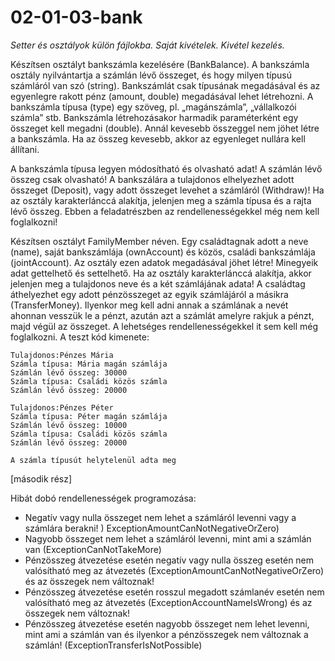 # 02-01-03-bank
*Setter és osztályok külön fájlokba. Saját kivételek. Kivétel kezelés.*

Készítsen osztályt bankszámla kezelésére (BankBalance). A bankszámla osztály nyilvántartja a számlán lévő összeget, és hogy milyen típusú számláról van szó (string). Bankszámlát csak típusának megadásával és az egyenlegre rakott pénz (amount, double) megadásával lehet létrehozni. A bankszámla típusa (type) egy szöveg, pl. „magánszámla”, „vállalkozói számla” stb. Bankszámla létrehozásakor harmadik paraméterként egy összeget kell megadni (double). Annál kevesebb összeggel nem jöhet létre a bankszámla. Ha az összeg kevesebb, akkor az egyenleget nullára kell állítani.

A bankszámla típusa legyen módosítható és olvasható adat! A számlán lévő összeg csak olvasható! A bankszálára a tulajdonos elhelyezhet adott összeget (Deposit), vagy adott összeget levehet a számláról (Withdraw)! Ha az osztály karakterlánccá alakítja, jelenjen meg a számla típusa és a rajta lévő összeg. Ebben a feladatrészben az rendellenességekkel még nem kell foglalkozni!

Készítsen osztályt FamilyMember néven. Egy családtagnak adott a neve (name), saját bankszámlája (ownAccount) és közös, családi bankszámlája (jointAccount). Az osztály ezen adatok megadásával jöhet létre! Minegyeik adat gettelhető és settelhető. Ha az osztály karakterlánccá alakítja, akkor jelenjen meg a tulajdonos neve és a két számlájának adata! A családtag áthelyezhet egy adott pénzösszeget az egyik számlájáról a másikra (TransferMoney). Ilyenkor meg kell adni annak a számlának a nevét ahonnan vesszük le a pénzt, azután azt a számlát amelyre rakjuk a pénzt, majd végül az összeget. A lehetséges rendellenességekkel it sem kell még foglalkozni.
A teszt kód kimenete:
```
Tulajdonos:Pénzes Mária
Számla típusa: Mária magán számlája
Számlán lévő összeg: 30000
Számla típusa: Családi közös számla
Számlán lévő összeg: 20000

Tulajdonos:Pénzes Péter
Számla típusa: Péter magán számlája
Számlán lévő összeg: 10000
Számla típusa: Családi közös számla
Számlán lévő összeg: 20000

A számla típusút helytelenül adta meg
```
[második rész]


Hibát dobó rendellenességek programozása:
 -	Negatív vagy nulla összeget nem lehet a számláról levenni vagy a számlára berakni! ) ExceptionAmountCanNotNegativeOrZero)
 -	Nagyobb összeget nem lehet a számláról levenni, mint ami a számlán van (ExceptionCanNotTakeMore)
 -	Pénzösszeg átvezetése esetén negatív vagy nulla összeg esetén nem valósítható meg az átvezetés (ExceptionAmountCanNotNegativeOrZero) és az összegek nem változnak!
 -	Pénzösszeg átvezetése esetén rosszul megadott számlanév esetén nem valósítható meg az átvezetés (ExceptionAccountNameIsWrong) és az összegek nem változnak!
 -	Pénzösszeg átvezetése esetén nagyobb összeget nem lehet levenni, mint ami a számlán van és ilyenkor a pénzösszegek nem változnak a számlán! (ExceptionTransferIsNotPossible)


